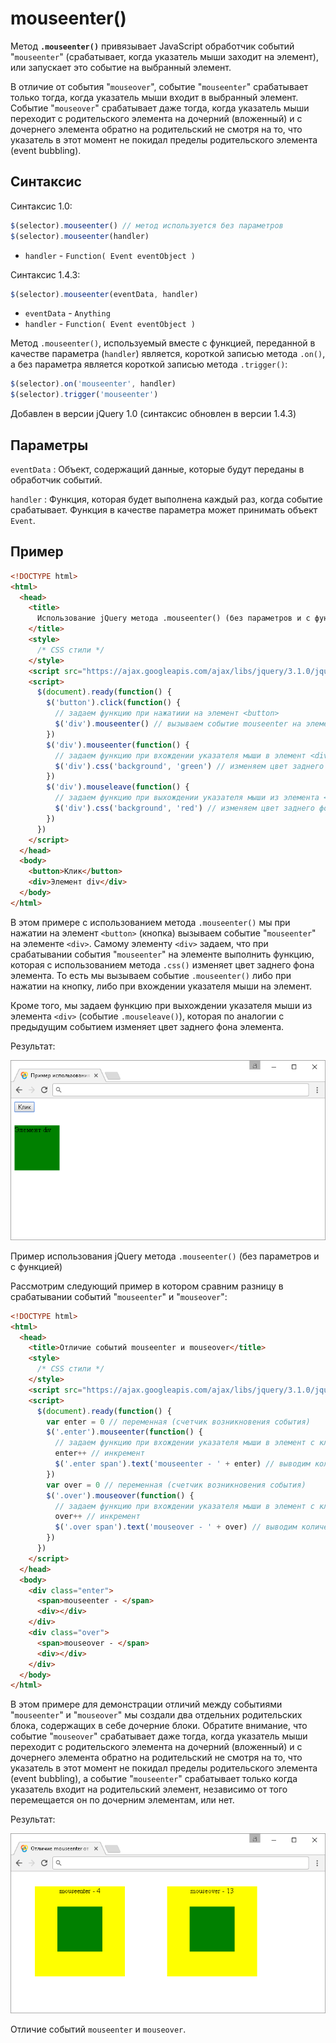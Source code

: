 # mouseenter()

Метод **`.mouseenter()`** привязывает JavaScript обработчик событий "`mouseenter`" (срабатывает, когда указатель мыши заходит на элемент), или запускает это событие на выбранный элемент.

В отличие от события "`mouseover`", событие "`mouseenter`" срабатывает только тогда, когда указатель мыши входит в выбранный элемент. Событие "`mouseover`" срабатывает даже тогда, когда указатель мыши переходит с родительского элемента на дочерний (вложенный) и с дочернего элемента обратно на родительский не смотря на то, что указатель в этот момент не покидал пределы родительского элемента (event bubbling).

## Синтаксис

Синтаксис 1.0:

```js
$(selector).mouseenter() // метод используется без параметров
$(selector).mouseenter(handler)
```

- `handler` - `Function( Event eventObject )`

Синтаксис 1.4.3:

```js
$(selector).mouseenter(eventData, handler)
```

- `eventData` - `Anything`
- `handler` - `Function( Event eventObject )`

Метод `.mouseenter()`, используемый вместе с функцией, переданной в качестве параметра (`handler`) является, короткой записью метода `.on()`, а без параметра является короткой записью метода `.trigger()`:

```js
$(selector).on('mouseenter', handler)
$(selector).trigger('mouseenter')
```

Добавлен в версии jQuery 1.0 (синтаксис обновлен в версии 1.4.3)

## Параметры

`eventData`
: Объект, содержащий данные, которые будут переданы в обработчик событий.

`handler`
: Функция, которая будет выполнена каждый раз, когда событие срабатывает. Функция в качестве параметра может принимать объект `Event`.

## Пример

```html
<!DOCTYPE html>
<html>
  <head>
    <title>
      Использование jQuery метода .mouseenter() (без параметров и с функцией)
    </title>
    <style>
      /* CSS стили */
    </style>
    <script src="https://ajax.googleapis.com/ajax/libs/jquery/3.1.0/jquery.min.js"></script>
    <script>
      $(document).ready(function() {
        $('button').click(function() {
          // задаем функцию при нажатиии на элемент <button>
          $('div').mouseenter() // вызываем событие mouseenter на элементе <div>
        })
        $('div').mouseenter(function() {
          // задаем функцию при вхождении указателя мыши в элемент <div>
          $('div').css('background', 'green') // изменяем цвет заднего фона
        })
        $('div').mouseleave(function() {
          // задаем функцию при выхождении указателя мыши из элемента <div>
          $('div').css('background', 'red') // изменяем цвет заднего фона
        })
      })
    </script>
  </head>
  <body>
    <button>Клик</button>
    <div>Элемент div</div>
  </body>
</html>
```

В этом примере с использованием метода `.mouseenter()` мы при нажатии на элемент `<button>` (кнопка) вызываем событие "`mouseenter`" на элементе `<div>`. Самому элементу `<div>` задаем, что при срабатывании события "`mouseenter`" на элементе выполнить функцию, которая с использованием метода `.css()` изменяет цвет заднего фона элемента. То есть мы вызываем событие `.mouseenter()` либо при нажатии на кнопку, либо при вхождении указателя мыши на элемент.

Кроме того, мы задаем функцию при выхождении указателя мыши из элемента `<div>` (событие `.mouseleave()`), которая по аналогии с предыдущим событием изменяет цвет заднего фона элемента.

Результат:

![Пример использования jQuery метода .mouseenter() (без параметров и с функцией)](835.png)

Пример использования jQuery метода `.mouseenter()` (без параметров и с функцией)

Рассмотрим следующий пример в котором сравним разницу в срабатывании событий "`mouseenter`" и "`mouseover`":

```html
<!DOCTYPE html>
<html>
  <head>
    <title>Отличие событий mouseenter и mouseover</title>
    <style>
      /* CSS стили */
    </style>
    <script src="https://ajax.googleapis.com/ajax/libs/jquery/3.1.0/jquery.min.js"></script>
    <script>
      $(document).ready(function() {
        var enter = 0 // переменная (счетчик возникновения события)
        $('.enter').mouseenter(function() {
          // задаем функцию при вхождении указателя мыши в элемент с классом .enter (событие mouseenter)
          enter++ // инкремент
          $('.enter span').text('mouseenter - ' + enter) // выводим количество срабатываний события
        })
        var over = 0 // переменная (счетчик возникновения события)
        $('.over').mouseover(function() {
          // задаем функцию при вхождении указателя мыши в элемент с классом .over (событие mouseover)
          over++ // инкремент
          $('.over span').text('mouseover - ' + over) // выводим количество срабатываний события
        })
      })
    </script>
  </head>
  <body>
    <div class="enter">
      <span>mouseenter - </span>
      <div></div>
    </div>
    <div class="over">
      <span>mouseover - </span>
      <div></div>
    </div>
  </body>
</html>
```

В этом примере для демонстрации отличий между событиями "`mouseenter`" и "`mouseover`" мы создали два отдельних родительских блока, содержащих в себе дочерние блоки. Обратите внимание, что событие "`mouseover`" срабатывает даже тогда, когда указатель мыши переходит с родительского элемента на дочерний (вложенный) и с дочернего элемента обратно на родительский не смотря на то, что указатель в этот момент не покидал пределы родительского элемента (event bubbling), а событие "`mouseenter`" срабатывает только когда указатель входит на родительский элемент, независимо от того перемещается он по дочерним элементам, или нет.

Результат:

![Отличие событий mouseenter и mouseover](834.png)

Отличие событий `mouseenter` и `mouseover`.
